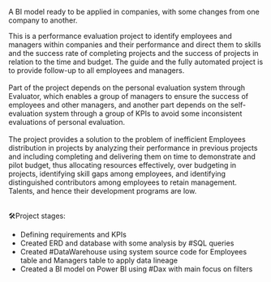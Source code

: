A BI model ready to be applied in companies, with some changes from one company to another.

This is a performance evaluation project to identify employees and managers within companies and their performance and direct them to skills and the success rate of completing projects and the success of projects in relation to the time and budget. The guide and the fully automated project is to provide follow-up to all employees and managers.<br><br>
Part of the project depends on the personal evaluation system through Evaluator, which enables a group of managers to ensure the success of employees and other managers, and another part depends on the self-evaluation system through a group of KPIs to avoid some inconsistent evaluations of personal evaluation.<br><br>
The project provides a solution to the problem of inefficient Employees distribution in projects by analyzing their performance in previous projects and including completing and delivering them on time to demonstrate and pilot budget, thus allocating resources effectively, over budgeting in projects, identifying skill gaps among employees, and identifying distinguished contributors among employees to retain management. Talents, and hence their development programs are low.<br><br>



🛠Project stages:

<ul><li>Defining requirements and KPIs

<li>Created ERD and database with some analysis by #SQL queries

<li>Created #DataWarehouse using system source code for Employees table and Managers table to apply data lineage

<li>Created a BI model on Power BI using #Dax with main focus on filters</ul>
